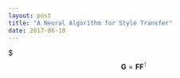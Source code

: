 ```yaml
---
layout: post
title: "A Neural Algorithm for Style Transfer"
date: 2017-06-10
---
```

$$$\mathbf{G}=\mathbf{F}\mathbf{F}^\intercal$$
